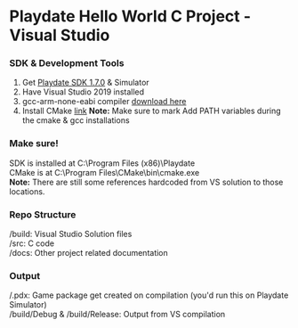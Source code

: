 # Playdate Hello World C Project - Visual Studio 

### SDK & Development Tools
1. Get [Playdate SDK 1.7.0](https://devforum.play.date/) & Simulator
2. Have Visual Studio 2019 installed
3. gcc-arm-none-eabi compiler [download here](https://developer.arm.com/tools-and-software/open-source-software/developer-tools/gnu-toolchain/gnu-rm/downloads)
4. Install CMake [link](https://cmake.org/download/) 
**Note:** Make sure to mark Add PATH variables during the cmake & gcc installations

### Make sure!
SDK is installed at C:\Program Files (x86)\Playdate\
CMake is at C:\Program Files\CMake\bin\cmake.exe\
**Note:** There are still some references hardcoded from VS solution to those locations.

### Repo Structure
/build: Visual Studio Solution files\
/src: C code\
/docs: Other project related documentation

### Output
/.pdx: Game package get created on compilation (you'd run this on Playdate Simulator)\
/build/Debug & /build/Release: Output from VS compilation